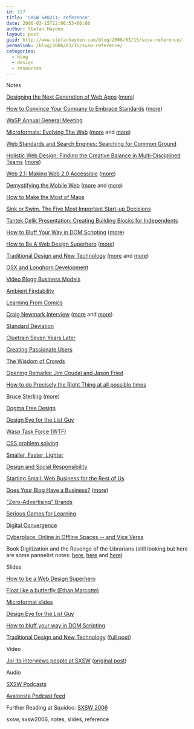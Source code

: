```yaml
---
id: 127
title: 'SXSW &#8211; reference'
date: 2006-03-15T22:06:53+00:00
author: Stefan Hayden
layout: post
guid: http://www.stefanhayden.com/blog/2006/03/15/sxsw-reference/
permalink: /blog/2006/03/15/sxsw-reference/
categories:
  - blog
  - design
  - resources
---
```

Notes

<a id="link_10" title="Read “Notes: Designing the Next Generation of Web Apps”…" href="http://muffinresearch.co.uk/archives/2006/03/15/notes-designing-the-next-generation-of-web-apps/">Designing the Next Generation of Web Apps</a> (<a title="http://www.designrabbit.com/?p=42" href="http://www.designrabbit.com/?p=42">more</a>)

<a id="link_11" title="Read “Notes: How to Convince Your Company to Embrace Standards”…" href="http://muffinresearch.co.uk/archives/2006/03/15/notes-how-to-convince-your-company-to-embrace-standards/">How to Convince Your Company to Embrace Standards</a> (<a title="http://www.designrabbit.com/?p=41" href="http://www.designrabbit.com/?p=41">more</a>)

<a id="link_12" title="Read “Notes: WaSP Annual General Meeting”…" href="http://muffinresearch.co.uk/archives/2006/03/15/notes-wasp-annual-general-meeting/">WaSP Annual General Meeting</a>

<a id="link_13" title="Read “Notes: Microformats: Evolving The Web”…" href="http://muffinresearch.co.uk/archives/2006/03/14/notes-microformats-evolving-the-web/">Microformats: Evolving The Web</a> (<a title="http://microformats.org/blog/2006/03/13/microformats-at-sxsw/" href="http://microformats.org/blog/2006/03/13/microformats-at-sxsw/">more</a> and <a title="http://www.designrabbit.com/?p=37" href="http://www.designrabbit.com/?p=37">more</a>)

<a id="link_14" title="Read “Notes: Web Standards and Search Engines: Searching for Common Ground”…" href="http://muffinresearch.co.uk/archives/2006/03/14/notes-web-standards-and-search-engines-searching-for-common-ground/">Web Standards and Search Engines: Searching for Common Ground</a>

<a id="link_15" title="Read “Notes: Holistic Web Design: Finding the Creative Balance in Multi-Disciplined Teams”…" href="http://muffinresearch.co.uk/archives/2006/03/13/notes-holistic-web-design-finding-the-creative-balance-in-multi-disciplined-teams/">Holistic Web Design: Finding the Creative Balance in Multi-Disciplined Teams</a> (<a title="http://www.designrabbit.com/?p=35" href="http://www.designrabbit.com/?p=35">more</a>)

<a id="link_16" title="Read “Notes: Web 2.1: Making Web 2.0 Accessible”…" href="http://muffinresearch.co.uk/archives/2006/03/13/notes-web-21-making-web-20-accessible/">Web 2.1: Making Web 2.0 Accessible</a> (<a title="http://www.designrabbit.com/?p=34" href="http://www.designrabbit.com/?p=34">more</a>)

<a id="link_17" title="Read “Notes: Demystifying the Mobile Web”…" href="http://muffinresearch.co.uk/archives/2006/03/13/notes-demystifying-the-mobile-web/">Demystifying the Mobile Web</a> (<a title="http://www.designrabbit.com/?p=33" href="http://www.designrabbit.com/?p=33">more</a> and <a title="http://www.auscillate.com/post/92" href="http://www.auscillate.com/post/92">more</a>)

<a id="link_18" title="Read “Notes: How to Make the Most of Maps”…" href="http://muffinresearch.co.uk/archives/2006/03/13/notes-how-to-make-the-most-of-maps/">How to Make the Most of Maps</a>

<a id="link_19" title="Read “Notes: Sink or Swim. The Five Most Important Start-up Decisions”…" href="http://muffinresearch.co.uk/archives/2006/03/13/notes-sink-or-swim-the-five-most-important-start-up-decisions/">Sink or Swim. The Five Most Important Start-up Decisions</a>

<a id="link_20" title="Read “Notes: Tantek Çelik Presentation: Creating Building Blocks for Independents”…" href="http://muffinresearch.co.uk/archives/2006/03/13/tantek-celik-presentation-creating-building-blocks-for-independents/">Tantek Çelik Presentation: Creating Building Blocks for Independents</a>

<a id="link_21" title="Read “Notes: How to Bluff Your Way in DOM Scripting”…" href="http://muffinresearch.co.uk/archives/2006/03/12/notes-how-to-bluff-your-way-in-dom-scripting/">How to Bluff Your Way in DOM Scripting</a> (<a title="http://www.designrabbit.com/?p=28" href="http://www.designrabbit.com/?p=28">more</a>)

<a id="link_22" title="Read “Notes: How to Be A Web Design Superhero”…" href="http://muffinresearch.co.uk/archives/2006/03/11/notes-how-to-be-a-web-design-superhero/">How to Be A Web Design Superhero</a> (<a title="http://www.designrabbit.com/?p=27" href="http://www.designrabbit.com/?p=27">more</a>)

<a id="link_23" title="Read “Notes: Traditional Design and New Technology”…" href="http://muffinresearch.co.uk/archives/2006/03/11/notes-traditional-design-and-new-technology/">Traditional Design and New Technology</a> (<a href="http://www.lukew.com/ff/entry.asp?295">more</a> and <a title="http://www.designrabbit.com/?p=24" href="http://www.designrabbit.com/?p=24">more</a>)

<a href="http://www.lukew.com/ff/entry.asp?306">OSX and Longhorn Development</a>

<a href="http://www.lukew.com/ff/entry.asp?305">Video Blogg Business Models</a>

<a href="http://www.lukew.com/ff/entry.asp?304">Ambient Findability</a>

<a href="http://www.lukew.com/ff/entry.asp?303">Learning From Comics</a>

<a href="http://www.lukew.com/ff/entry.asp?302">Craig Newmark Interview</a> (<a title="http://www.designrabbit.com/?p=38" href="http://www.designrabbit.com/?p=38">more</a> and <a title="http://www.auscillate.com/post/95" href="http://www.auscillate.com/post/95">more</a>)

<a href="http://www.lukew.com/ff/entry.asp?301">Standard Deviation</a>

<a href="http://www.lukew.com/ff/entry.asp?300">Cluetrain Seven Years Later</a>

<a href="http://www.lukew.com/ff/entry.asp?298">Creating Passionate Users</a>

<a href="http://www.lukew.com/ff/entry.asp?297">The Wisdom of Crowds</a>

<a href="http://www.lukew.com/ff/entry.asp?296">Opening Remarks: Jim Coudal and Jason Fried</a>

<a href="http://www.lukew.com/ff/entry.asp?294">How to do Precisely the Right Thing at all possible times</a>

<a title="http://www.designrabbit.com/?p=44" href="http://www.designrabbit.com/?p=44">Bruce Sterling</a> (<a title="http://www.auscillate.com/post/97" href="http://www.auscillate.com/post/97">more</a>)

<a title="http://www.designrabbit.com/?p=43" href="http://www.designrabbit.com/?p=43">Dogma Free Design </a>

<a title="http://www.designrabbit.com/?p=40" href="http://www.designrabbit.com/?p=40">Design Eye for the List Guy</a>

<a title="http://www.designrabbit.com/?p=39" href="http://www.designrabbit.com/?p=39">Wasp Task Force (WTF)</a>

<a title="http://www.designrabbit.com/?p=36" href="http://www.designrabbit.com/?p=36">CSS problem solving</a>

<a title="http://www.designrabbit.com/?p=32" href="http://www.designrabbit.com/?p=32">Smaller, Faster, Lighter</a>

<a title="http://www.designrabbit.com/?p=30" href="http://www.designrabbit.com/?p=30">Design and Social Responsibility</a>

<a title="http://www.designrabbit.com/?p=29" href="http://www.designrabbit.com/?p=29">Starting Small: Web Business for the Rest of Us </a>

<a title="Link outside of this blog" class="blines3" target="_blank" href="http://www.auscillate.com/post/94">Does Your Blog Have a Business?</a> (<a title="http://www.randsinrepose.com/archives/2006/03/13/sxsw_the_experiment.html" href="http://www.randsinrepose.com/archives/2006/03/13/sxsw_the_experiment.html">more</a>)

<a title="http://www.auscillate.com/post/96" href="http://www.auscillate.com/post/96">"Zero-Advertising" Brands</a>

<a title="http://www.auscillate.com/post/93" href="http://www.auscillate.com/post/93">Serious Games for Learning</a>

<a title="http://www.auscillate.com/post/90" href="http://www.auscillate.com/post/90">Digital Convergence</a>

<a title="http://www.auscillate.com/post/91" href="http://www.auscillate.com/post/91"> Cyberplace: Online in Offline Spaces -- and Vice Versa</a>

Book Digitization and the Revenge of the Librarians (still looking but here are some pannelist notes: <a title="http://roguelibrarian.com/diary/303" href="http://roguelibrarian.com/diary/303">here</a>, <a title="http://librarianavengers.org/?p=92" href="http://librarianavengers.org/?p=92">here</a> and <a title="http://praxis101.com/blog/archives/000079.html" href="http://praxis101.com/blog/archives/000079.html">here</a>)

Slides

<a title="http://www.andybudd.com/archives/2006/03/superhero_presentation_notes/index.php" href="http://www.andybudd.com/archives/2006/03/superhero_presentation_notes/index.php">How to be a Web Design Superhero</a>

<a title="http://sidesh0w.com/weblog/2006/03/14/sxsw_presentation_online/" href="http://sidesh0w.com/weblog/2006/03/14/sxsw_presentation_online/">Float like a butterfly (Ethan Marcotte)</a>

<a href="http://tantek.com/presentations/2006/03/microformats-sxsw/">Microformat slides</a>

<a title="http://designeye.org/listguy/" href="http://designeye.org/listguy/">Design Eye for the List Guy</a>

<a title="http://domscripting.com/presentations/sxsw2006/slides/" href="http://domscripting.com/presentations/sxsw2006/slides/"> How to bluff your way in DOM Scripting</a>

<a title="http://www.subtraction.com/pics/0603/060321/traditional_design_new_tech_2-0.pdf" href="http://www.subtraction.com/pics/0603/060321/traditional_design_new_tech_2-0.pdf">Traditional Design and New Technology</a> (<a title="http://www.subtraction.com/archives/2006/0321_the_deck_tha.php" href="http://www.subtraction.com/archives/2006/0321_the_deck_tha.php">full post</a>)

Video

<a title="video" href="http://www.youtube.com/watch?v=cZNMSJo_4r4">Joi Ito interviews people at SXSW</a> (<a title="Joi Ito's blog" href="http://joi.ito.com/archives/2006/03/14/video_from_sxsw_up.html">original post</a>)

Audio

<a title="http://2006.sxsw.com/coverage/podcasts/" href="http://2006.sxsw.com/coverage/podcasts/">SXSW Podcasts</a>

<a title="http://avalonstar.com/index.php?feed=rss2&category_name=podcasting" href="http://avalonstar.com/index.php?feed=rss2&category_name=podcasting">Avalonsta Podcast feed</a>

Further Reading at Squidoo: <a title="http://www.squidoo.com/search/results/sxsw%202006" href="http://www.squidoo.com/search/results/sxsw%202006">SXSW 2006</a>

<tags>sxsw, sxsw2006, notes, slides, reference</tags>